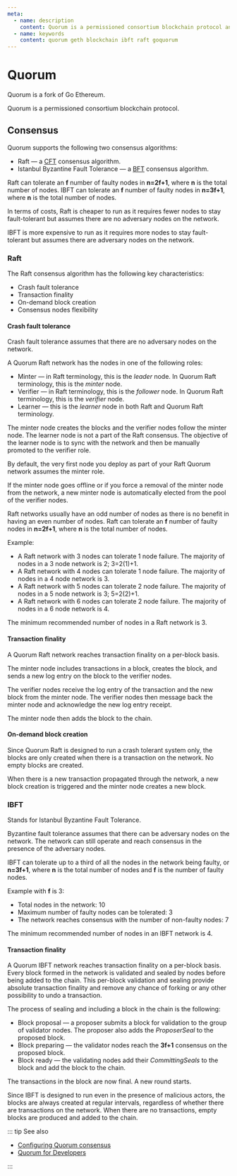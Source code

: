 ```yaml
---
meta:
  - name: description
    content: Quorum is a permissioned consortium blockchain protocol and is a fork of Go Ethereum (Geth). Learn how the Raft and IBFT consensus algorithms work.
  - name: keywords
    content: quorum geth blockchain ibft raft goquorum
---
```


# Quorum

Quorum is a fork of Go Ethereum.

Quorum is a permissioned consortium blockchain protocol.

## Consensus

Quorum supports the following two consensus algorithms:

* Raft — a [CFT](/glossary/cft) consensus algorithm.
* Istanbul Byzantine Fault Tolerance — a [BFT](/glossary/bft) consensus algorithm.

Raft can tolerate an **f** number of faulty nodes in **n=2f+1**, where **n** is the total number of nodes.
IBFT can tolerate an **f** number of faulty nodes in **n=3f+1**, where **n** is the total number of nodes.

In terms of costs, Raft is cheaper to run as it requires fewer nodes to stay fault-tolerant but assumes there are no adversary nodes on the network.

IBFT is more expensive to run as it requires more nodes to stay fault-tolerant but assumes there are adversary nodes on the network.

### Raft

The Raft consensus algorithm has the following key characteristics:

* Crash fault tolerance
* Transaction finality
* On-demand block creation
* Consensus nodes flexibility

#### Crash fault tolerance

Crash fault tolerance assumes that there are no adversary nodes on the network.

A Quorum Raft network has the nodes in one of the following roles:

* Minter — in Raft terminology, this is the *leader* node. In Quorum Raft terminology, this is the *minter* node.
* Verifier — in Raft terminology, this is the *follower* node. In Quorum Raft terminology, this is the *verifier* node.
* Learner — this is the *learner* node in both Raft and Quorum Raft terminology.

The minter node creates the blocks and the verifier nodes follow the minter node. The learner node is not a part of the Raft consensus. The objective of the learner node is to sync with the network and then be manually promoted to the verifier role.

By default, the very first node you deploy as part of your Raft Quorum network assumes the minter role.

If the minter node goes offline or if you force a removal of the minter node from the network, a new minter node is automatically elected from the pool of the verifier nodes.

Raft networks usually have an odd number of nodes as there is no benefit in having an even number of nodes. Raft can tolerate an **f** number of faulty nodes in **n=2f+1**, where **n** is the total number of nodes.

Example:

* A Raft network with 3 nodes can tolerate 1 node failure. The majority of nodes in a 3 node network is 2; 3=2(1)+1.
* A Raft network with 4 nodes can tolerate 1 node failure. The majority of nodes in a 4 node network is 3.
* A Raft network with 5 nodes can tolerate 2 node failure. The majority of nodes in a 5 node network is 3; 5=2(2)+1.
* A Raft network with 6 nodes can tolerate 2 node failure. The majority of nodes in a 6 node network is 4.

The minimum recommended number of nodes in a Raft network is 3.

#### Transaction finality

A Quorum Raft network reaches transaction finality on a per-block basis.

The minter node includes transactions in a block, creates the block, and sends a new log entry on the block to the verifier nodes.

The verifier nodes receive the log entry of the transaction and the new block from the minter node. The verifier nodes then message back the minter node and acknowledge the new log entry receipt.

The minter node then adds the block to the chain.

#### On-demand block creation

Since Quorum Raft is designed to run a crash tolerant system only, the blocks are only created when there is a transaction on the network. No empty blocks are created.

When there is a new transaction propagated through the network, a new block creation is triggered and the minter node creates a new block.

### IBFT

Stands for Istanbul Byzantine Fault Tolerance.

Byzantine fault tolerance assumes that there can be adversary nodes on the network. The network can still operate and reach consensus in the presence of the adversary nodes.

IBFT can tolerate up to a third of all the nodes in the network being faulty, or **n=3f+1**, where **n** is the total number of nodes and **f** is the number of faulty nodes.

Example with **f** is 3:

* Total nodes in the network: 10
* Maximum number of faulty nodes can be tolerated: 3
* The network reaches consensus with the number of non-faulty nodes: 7

The minimum recommended number of nodes in an IBFT network is 4.

#### Transaction finality

A Quorum IBFT network reaches transaction finality on a per-block basis. Every block formed in the network is validated and sealed by nodes before being added to the chain. This per-block validation and sealing provide absolute transaction finality and remove any chance of forking or any other possibility to undo a transaction.

The process of sealing and including a block in the chain is the following:

* Block proposal — a proposer submits a block for validation to the group of validator nodes. The proposer also adds the *ProposerSeal* to the proposed block.
* Block preparing — the validator nodes reach the **3f+1** consensus on the proposed block.
* Block ready — the validating nodes add their *CommittingSeals* to the block and add the block to the chain.

The transactions in the block are now final. A new round starts.

Since IBFT is designed to run even in the presence of malicious actors, the blocks are always created at regular intervals, regardless of whether there are transactions on the network. When there are no transactions, empty blocks are produced and added to the chain.

::: tip See also

* [Configuring Quorum consensus](/operations/quorum/configuring-consensus)
* [Quorum for Developers](https://consensys.net/quorum/developers)

:::
